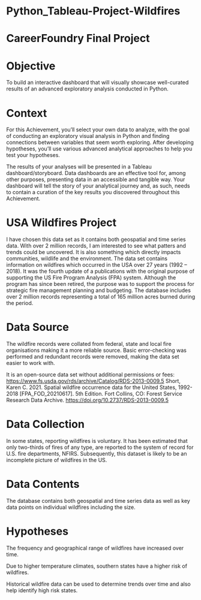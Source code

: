 # Python_Tableau-Project-Wildfires

# CareerFoundry Final Project

# Objective
To build an interactive dashboard that will visually showcase well-curated results of an advanced exploratory analysis conducted in Python.

# Context
For this Achievement, you’ll select your own data to analyze, with the goal of conducting an exploratory visual analysis in Python and finding connections between variables that seem worth exploring. After developing hypotheses, you’ll use various advanced analytical approaches to help you test your hypotheses.

The results of your analyses will be presented in a Tableau dashboard/storyboard. Data dashboards are an effective tool for, among other purposes, presenting data in an accessible and tangible way. Your dashboard will tell the story of your analytical journey and, as such, needs to contain a curation of the key results you discovered throughout this Achievement.

# USA Wildfires Project
I have chosen this data set as it contains both geospatial and time series data. With over 2 million records, I am interested to see what patters and trends could be uncovered. It is also something which directly impacts communities, wildlife and the environment.
The data set contains information on wildfires which occurred in the USA over 27 years (1992 – 2018). It was the fourth update of a publications with the original purpose of supporting the US Fire Program Analysis (FPA) system. Although the program has since been retired, the purpose was to support the process for strategic fire management planning and budgeting.
The database includes over 2 million records representing a total of 165 million acres burned during the period.

# Data Source
The wildfire records were collated from federal, state and local fire organisations making it a more reliable source. Basic error-checking was performed and redundant records were removed, making the data set easier to work with.

It is an open-source data set without additional permissions or fees:
https://www.fs.usda.gov/rds/archive/Catalog/RDS-2013-0009.5
Short, Karen C. 2021. Spatial wildfire occurrence data for the United States, 1992-2018 [FPA_FOD_20210617]. 5th Edition. Fort Collins, CO: Forest Service Research Data Archive. https://doi.org/10.2737/RDS-2013-0009.5

# Data Collection
In some states, reporting wildfires is voluntary. It has been estimated that only two-thirds of fires of any type, are reported to the system of record for U.S. fire departments, NFIRS. Subsequently, this dataset is likely to be an incomplete picture of wildfires in the US.

# Data Contents
The database contains both geospatial and time series data as well as key data points on individual wildfires including the size.

# Hypotheses
The frequency and geographical range of wildfires have increased over time.

Due to higher temperature climates, southern states have a higher risk of wildfires.

Historical wildfire data can be used to determine trends over time and also help identify high risk states.
